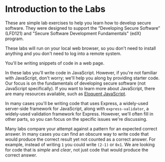 # Introduction to the Labs

These are simple lab exercises
to help you learn how to develop secure software.
They were designed to support the
“Developing Secure Software” (LFD121) and
"Secure Software Development Fundamentals" (edX) program.

These labs will run on your local web browser,
so you don't need to install anything
and you don't need to log into a remote system.

You'll be writing snippets of code in a web page.

In these labs you'll write code in JavaScript.
However, if you're not familiar with JavaScript, don't worry;
we'll help you along by providing starter code.
Our focus is on the fundamentals of developing secure software
(not JavaScript specifically).
If you want to learn more about JavaScript, there are many resources available,
such as [Eloquent JavaScript](https://eloquentjavascript.net).

In many cases you'll be writing code that uses Express,
a widely-used server-side framework for JavaScript, along with
`express-validator`, a widely-used validation framework for Express.
However, we'll often fill in other parts, so you can focus on the
specific issues we're discussing.

Many labs compare your attempt against a pattern for an expected
correct answer. In many cases you can find an obscure way to write
code that would produce the correct result yet not counted as a correct
answer. For example, instead of writing `1` you could write `(2-1)` or
`0x1`. We are looking for code that is *simple* and *clear*, not just
code that would produce the correct answer.
